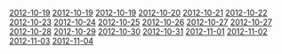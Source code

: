 <a href="2012-10-19.md">2012-10-19</a>
<a href="2012-10-19.md">2012-10-19</a>
<a href="2012-10-19.md">2012-10-19</a>
<a href="2012-10-20.md">2012-10-20</a>
<a href="2012-10-21.md">2012-10-21</a>
<a href="2012-10-22.md">2012-10-22</a>
<a href="2012-10-23.md">2012-10-23</a>
<a href="2012-10-24.md">2012-10-24</a>
<a href="2012-10-25.md">2012-10-25</a>
<a href="2012-10-26.md">2012-10-26</a>
<a href="2012-10-27.md">2012-10-27</a>
<a href="2012-10-27.md">2012-10-27</a>
<a href="2012-10-28.md">2012-10-28</a>
<a href="2012-10-29.md">2012-10-29</a>
<a href="2012-10-30.md">2012-10-30</a>
<a href="2012-10-31.md">2012-10-31</a>
<a href="2012-11-01.md">2012-11-01</a>
<a href="2012-11-02.md">2012-11-02</a>
<a href="2012-11-03.md">2012-11-03</a>
<a href="2012-11-04.md">2012-11-04</a>



